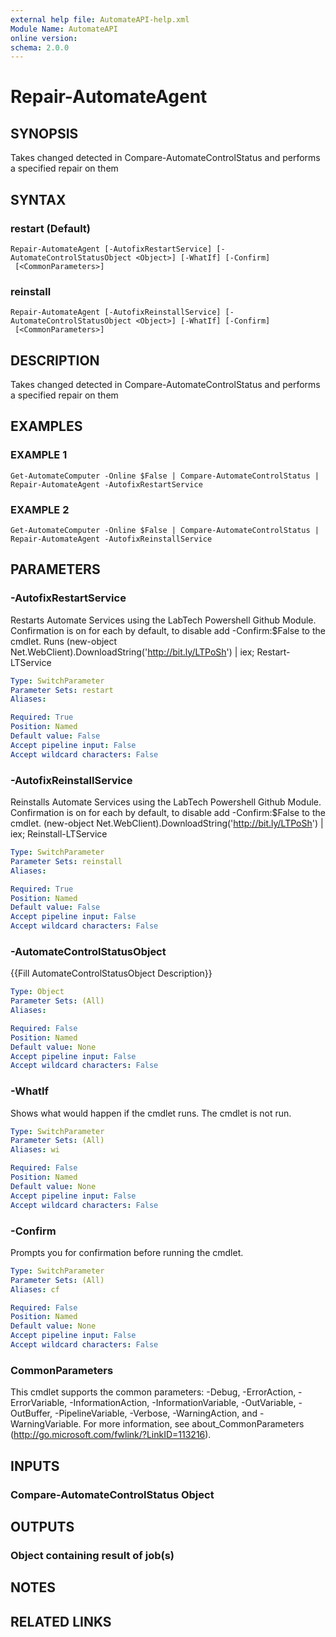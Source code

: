 ```yaml
---
external help file: AutomateAPI-help.xml
Module Name: AutomateAPI
online version:
schema: 2.0.0
---
```


# Repair-AutomateAgent

## SYNOPSIS
Takes changed detected in Compare-AutomateControlStatus and performs a specified repair on them

## SYNTAX

### restart (Default)
```
Repair-AutomateAgent [-AutofixRestartService] [-AutomateControlStatusObject <Object>] [-WhatIf] [-Confirm]
 [<CommonParameters>]
```

### reinstall
```
Repair-AutomateAgent [-AutofixReinstallService] [-AutomateControlStatusObject <Object>] [-WhatIf] [-Confirm]
 [<CommonParameters>]
```

## DESCRIPTION
Takes changed detected in Compare-AutomateControlStatus and performs a specified repair on them

## EXAMPLES

### EXAMPLE 1
```
Get-AutomateComputer -Online $False | Compare-AutomateControlStatus | Repair-AutomateAgent -AutofixRestartService
```

### EXAMPLE 2
```
Get-AutomateComputer -Online $False | Compare-AutomateControlStatus | Repair-AutomateAgent -AutofixReinstallService
```

## PARAMETERS

### -AutofixRestartService
Restarts Automate Services using the LabTech Powershell Github Module.
Confirmation is on for each by default, to disable add -Confirm:$False to the cmdlet.
Runs (new-object Net.WebClient).DownloadString('http://bit.ly/LTPoSh') | iex; Restart-LTService

```yaml
Type: SwitchParameter
Parameter Sets: restart
Aliases:

Required: True
Position: Named
Default value: False
Accept pipeline input: False
Accept wildcard characters: False
```

### -AutofixReinstallService
Reinstalls Automate Services using the LabTech Powershell Github Module.
Confirmation is on for each by default, to disable add -Confirm:$False to the cmdlet.
(new-object Net.WebClient).DownloadString('http://bit.ly/LTPoSh') | iex; Reinstall-LTService

```yaml
Type: SwitchParameter
Parameter Sets: reinstall
Aliases:

Required: True
Position: Named
Default value: False
Accept pipeline input: False
Accept wildcard characters: False
```

### -AutomateControlStatusObject
{{Fill AutomateControlStatusObject Description}}

```yaml
Type: Object
Parameter Sets: (All)
Aliases:

Required: False
Position: Named
Default value: None
Accept pipeline input: False
Accept wildcard characters: False
```

### -WhatIf
Shows what would happen if the cmdlet runs.
The cmdlet is not run.

```yaml
Type: SwitchParameter
Parameter Sets: (All)
Aliases: wi

Required: False
Position: Named
Default value: None
Accept pipeline input: False
Accept wildcard characters: False
```

### -Confirm
Prompts you for confirmation before running the cmdlet.

```yaml
Type: SwitchParameter
Parameter Sets: (All)
Aliases: cf

Required: False
Position: Named
Default value: None
Accept pipeline input: False
Accept wildcard characters: False
```

### CommonParameters
This cmdlet supports the common parameters: -Debug, -ErrorAction, -ErrorVariable, -InformationAction, -InformationVariable, -OutVariable, -OutBuffer, -PipelineVariable, -Verbose, -WarningAction, and -WarningVariable.
For more information, see about_CommonParameters (http://go.microsoft.com/fwlink/?LinkID=113216).

## INPUTS

### Compare-AutomateControlStatus Object
## OUTPUTS

### Object containing result of job(s)
## NOTES

## RELATED LINKS
